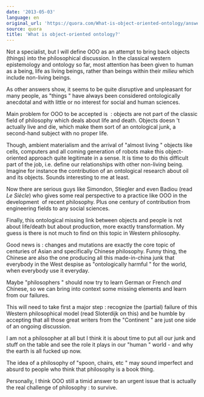 ```yaml
---
date: '2013-05-03'
language: en
original_url: 'https://quora.com/What-is-object-oriented-ontology/answer/Clément-Renaud'
source: quora
title: 'What is object-oriented ontology?'
---
```


Not a specialist, but I will define OOO as an attempt to bring back
objects (things) into the philosophical discussion. In the classical
western epistemology and ontology so far, most attention has been given
to human as a being, life as living beings, rather than beings within
their *milieu* which include non-living beings. 
 
As other answers show, it seems to be quite disruptive and unpleasant
for many people, as  "things " have always been considered ontologically
anecdotal and with little or no interest for social and human sciences. 
 
Main problem for OOO to be accepted is  : objects are not part of the
classic field of philosophy which deals about life and death. Objects
doesn 't actually live and die, which make them sort of an ontological
junk, a second-hand subject with no proper life. 
 
Though, ambient materialism and the arrival of  "almost living " objects
like cells, computers and all coming generation of robots make this
object-oriented approach quite legitimate in a sense. It is time to do
this difficult part of the job, i.e. define our relationships with other
non-living being. Imagine for instance the contribution of an
ontological research about oil and its objects. Sounds interesting to me
at least. 
 
Now there are serious guys like Simondon, Stiegler and even Badiou (read
*Le Siècle*) who gives some real perspective to a practice like OOO in
the development  of recent philosophy. Plus one century of contribution
from engineering fields to any social sciences. 
 
Finally, this ontological missing link between objects and people is not
about life/death but about production, more exactly transformation. My
guess is there is not much to find on this topic in Western philosophy. 
 
Good news is : changes and mutations are exactly the core topic of
centuries of Asian and specifically Chinese philosophy. Funny thing, the
Chinese are also the one producing all this made-in-china junk that
everybody in the West despise as  "ontologically harmful " for the
world, when everybody use it everyday. 
 
Maybe  "philosophers " should now try to learn German or French *and*
Chinese, so we can bring into context some missing elements and learn
from our failures. 
 
This will need to take first a major step : recognize the (partial)
failure of this Western philosophical model (read Sloterdijk on this)
and be humble by accepting that all those great writers from the
 "Continent " are just one side of an ongoing discussion. 
 
I am not a philosopher at all but I think it is about time to put all
our junk and stuff on the table and see the role it plays in our
 "human " world - and why the earth is all fucked up now. 
 
The idea of a philosophy of  "spoon, chairs, etc " may sound imperfect
and absurd to people who think that philosophy is a book thing. 
 
Personally, I think OOO still a timid answer to an urgent issue that is
actually the real challenge of philosophy : to survive.
